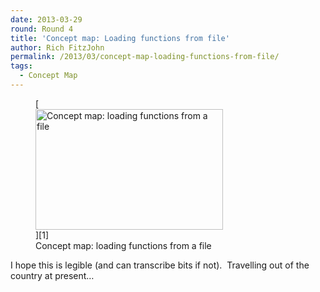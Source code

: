 ```yaml
---
date: 2013-03-29
round: Round 4
title: 'Concept map: Loading functions from file'
author: Rich FitzJohn
permalink: /2013/03/concept-map-loading-functions-from-file/
tags:
  - Concept Map
---
```

<figure id="attachment_1989" style="width: 300px;" class="wp-caption alignnone">[<img class="size-medium wp-image-1989" alt="Concept map: loading functions from a file" src="/software-carpentry-training-website/uploads/2013/03/swc-300x193.jpg" width="300" height="193" />][1]<figcaption class="wp-caption-text">Concept map: loading functions from a file</figcaption></figure> 
I hope this is legible (and can transcribe bits if not).  Travelling out of the country at present&#8230;

 [1]: /software-carpentry-training-website/uploads/2013/03/swc.jpg
